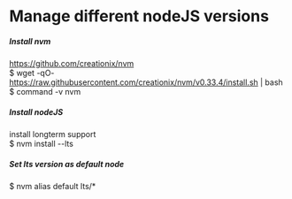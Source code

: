 # Manage different nodeJS versions
##### Install nvm
https://github.com/creationix/nvm<br>
$ wget -qO- https://raw.githubusercontent.com/creationix/nvm/v0.33.4/install.sh | bash <br>
$ command -v nvm

##### Install nodeJS
install longterm support<br>
$ nvm install --lts

##### Set lts version as default node
$ nvm alias default lts/*
